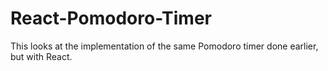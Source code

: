 # React-Pomodoro-Timer
This looks at the implementation of the same Pomodoro timer done earlier, but with React.
